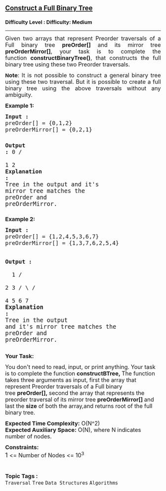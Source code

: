 <h2><a href="https://www.geeksforgeeks.org/problems/construct-a-full-binary-tree--170648/1?page=1&category=Tree&difficulty=Medium&status=unsolved,attempted&sortBy=accuracy">Construct a Full Binary Tree</a></h2><h3>Difficulty Level : Difficulty: Medium</h3><hr><div class="problems_problem_content__Xm_eO"><p style="text-align: justify;"><span style="font-size: 18px;">Given two arrays that represent Preorder traversals of a Full binary tree <strong>preOrder[]</strong> and its mirror tree <strong>preOrderMirror[]</strong>, your task is to complete the function&nbsp;<strong>constructBinaryTree()</strong>, that&nbsp;constructs the full binary tree using these two Preorder traversals.</span></p>
<p style="text-align: justify;"><span style="font-size: 16px;"><strong>N</strong></span><span style="font-size: 18px;"><strong>ote</strong>: It is not possible to construct a general binary tree using these two traversal. But it is possible to create a full binary tree using the above traversals without any ambiguity.</span></p>
<p style="text-align: justify;"><strong><span style="font-size: 18px;">Example 1:</span></strong></p>
<pre><span style="font-size: 18px;"><strong>Input :</strong>
preOrder[] = {0,1,2}
preOrderMirror[] = {0,2,1} </span>

<span style="font-size: 18px;"><strong>Output :</strong></span><span style="font-size: 18px;">
                0
              /   \
             1     2<br></span><span style="font-size: 18px;"><strong>Explanation :<br></strong><span style="font-size: 14pt;">Tree in the output and it's mirror tree matches the </span></span><span style="font-size: 14pt;">preOrder and preOrderMirror.</span></pre>
<p><span style="font-size: 18px;"><strong>Example 2:</strong></span></p>
<pre><span style="font-size: 18px;"><strong>Input :</strong>  
preOrder[] = {1,2,4,5,3,6,7}
preOrderMirror[] = {1,3,7,6,2,5,4}

<strong>Output :  </strong>        
&nbsp;                1
               /    \
              2      3
            /   \   /  \
           4     5 6    7<br></span><strong><span style="font-size: 14pt;">Explanation :</span><br></strong><span style="font-size: 14pt;">Tree in the output and it's mirror tree matches the </span><span style="font-size: 14pt;">preOrder and preOrderMirror.</span></pre>
<p><span style="font-size: 18px;"><strong>Your Task:</strong></span></p>
<p><span style="font-size: 18px;">You don't need to read, input, or print anything. Your task is to complete the function&nbsp;<strong>constructBTree</strong><strong>,&nbsp;</strong>The function takes three arguments as input, first the array&nbsp;that represent Preorder traversals of a Full binary tree&nbsp;<strong>preOrder[],&nbsp;</strong>second the array that represents the preorder traversal of<strong>&nbsp;</strong>its mirror tree&nbsp;<strong>preOrderMirror[]&nbsp;</strong>and last the&nbsp;<strong>size</strong>&nbsp;of both the array,and returns root of the full binary tree.</span></p>
<p><span style="font-size: 18px;"><strong>Expected Time Complexity:</strong>&nbsp;O(N^2)<br><strong>Expected Auxiliary Space:</strong> O(N), where N indicates number of nodes.</span></p>
<p><span style="font-size: 18px;"><strong>Constraints:</strong></span><br><span style="font-size: 20px;">1&nbsp;</span><span style="font-size: 18px;">&lt;= Number of Nodes &lt;= 10<sup>3</sup></span></p></div><br><p><span style=font-size:18px><strong>Topic Tags : </strong><br><code>Traversal</code>&nbsp;<code>Tree</code>&nbsp;<code>Data Structures</code>&nbsp;<code>Algorithms</code>&nbsp;